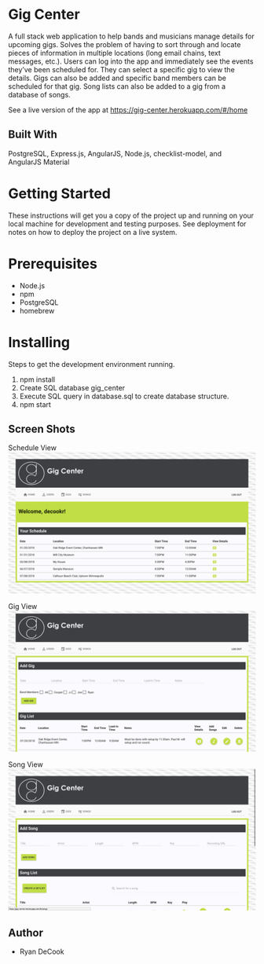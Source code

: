 # Gig Center

A full stack web application to help bands and musicians manage details for upcoming gigs. Solves the problem of having to sort through and locate pieces of information in multiple locations (long email chains, text messages, etc.). Users can log into the app and immediately see the events they’ve been scheduled for. They can select a specific gig to view the details. Gigs can also be added and specific band members can be scheduled for that gig. Song lists can also be added to a gig from a database of songs. 

See a live version of the app at https://gig-center.herokuapp.com/#/home 

## Built With

PostgreSQL, Express.js, AngularJS, Node.js, checklist-model, and AngularJS Material

# Getting Started
These instructions will get you a copy of the project up and running on your local machine for development and testing purposes. See deployment for notes on how to deploy the project on a live system.

# Prerequisites
- Node.js
- npm
- PostgreSQL
- homebrew

# Installing
Steps to get the development environment running.

1. npm install
2. Create SQL database gig_center
3. Execute SQL query in database.sql to create database structure.
4. npm start

## Screen Shots

Schedule View
![Schedule View](./screen-shots/schedule.png "Landing Page Header")

Gig View
![Gig View](./screen-shots/gigs.png "Gigs Page Header")

Song View
![Song View](./screen-shots/songs.png "Songs Page Header")

## Author
* Ryan DeCook


